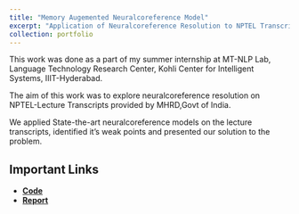 ```yaml
---
title: "Memory Augemented Neuralcoreference Model"
excerpt: "Application of Neuralcoreference Resolution to NPTEL Transcripts"
collection: portfolio
---
```


This work was done as a part of my summer internship at MT-NLP Lab, Language Technology Research Center, Kohli Center for Intelligent Systems, IIIT-Hyderabad.

The aim of this work was to explore neuralcoreference resolution on NPTEL-Lecture Transcripts provided by MHRD,Govt of India.

We applied State-the-art neuralcoreference models on the lecture transcripts, identified it’s weak points and presented our solution to the problem.

Important Links
-----------------

* [**Code**](https://github.com/sourabhMajumdar/CoreferenceResolution)
* [**Report**](https://drive.google.com/file/d/1swknzIkiPhwvDBYvnjDEgjGsGW9TOqx6/view?usp=sharing)
